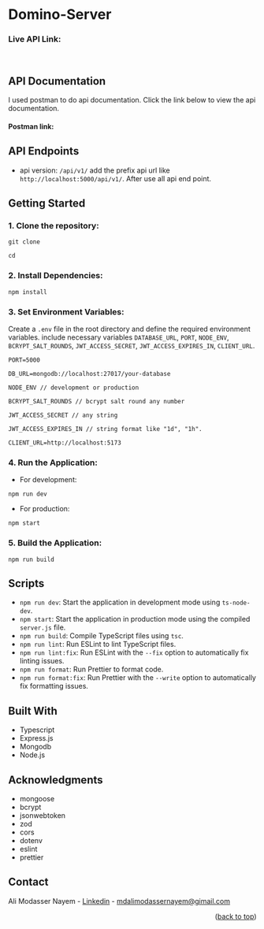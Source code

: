 # Domino-Server

<a name="readme-top"></a>

### Live API Link: 

<br/>
<!-- ABOUT THE PROJECT -->

## API Documentation

I used postman to do api documentation. Click the link below to view the api documentation.

#### Postman link: 

## API Endpoints

- api version: `/api/v1/` add the prefix api url like `http://localhost:5000/api/v1/`. After use all api end point.

<!-- ### User -->

<!-- - **POST**: `/auth/register` - User Registration -->


## Getting Started

### 1. Clone the repository:

```
git clone 

cd 
```

### 2. Install Dependencies:

```
npm install
```

### 3. Set Environment Variables:

Create a `.env` file in the root directory and define the required environment variables. include necessary variables `DATABASE_URL`, `PORT`, `NODE_ENV`, `BCRYPT_SALT_ROUNDS`, `JWT_ACCESS_SECRET`, `JWT_ACCESS_EXPIRES_IN`, `CLIENT_URL`.

```
PORT=5000

DB_URL=mongodb://localhost:27017/your-database

NODE_ENV // development or production

BCRYPT_SALT_ROUNDS // bcrypt salt round any number

JWT_ACCESS_SECRET // any string

JWT_ACCESS_EXPIRES_IN // string format like "1d", "1h".

CLIENT_URL=http://localhost:5173
```

### 4. Run the Application:

- For development:

```
npm run dev
```

- For production:

```
npm start
```

### 5. Build the Application:

```
npm run build
```

## Scripts

- `npm run dev`: Start the application in development mode using `ts-node-dev`.
- `npm start`: Start the application in production mode using the compiled `server.js` file.
- `npm run build`: Compile TypeScript files using `tsc`.
- `npm run lint`: Run ESLint to lint TypeScript files.
- `npm run lint:fix`: Run ESLint with the `--fix` option to automatically fix linting issues.
- `npm run format`: Run Prettier to format code.
- `npm run format:fix`: Run Prettier with the `--write` option to automatically fix formatting issues.

## Built With

- Typescript
- Express.js
- Mongodb
- Node.js

<!-- ACKNOWLEDGMENTS -->

## Acknowledgments

- mongoose
- bcrypt
- jsonwebtoken
- zod
- cors
- dotenv
- eslint
- prettier

<!-- CONTACT -->

## Contact

Ali Modasser Nayem - [Linkedin](https://www.linkedin.com/in/alimodassernayem/) - mdalimodassernayem@gimail.com

<p align="right">(<a href="#readme-top">back to top</a>)</p>
